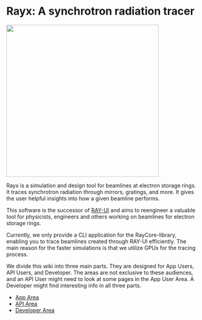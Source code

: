 # Rayx: A synchrotron radiation tracer

<img src="https://user-images.githubusercontent.com/13185253/167402648-788eee6a-2ba4-466a-8a0a-62e59663e957.png" width="400" height="400"/>

Rayx is a simulation and design tool for beamlines at electron storage rings. It traces synchrotron radiation through mirrors, gratings, and more. It gives the user helpful insights into how a given beamline performs. 

This software is the successor of [RAY-UI](https://www.helmholtz-berlin.de/forschung/oe/wi/optik-strahlrohre/arbeitsgebiete/ray_en.html) and aims to reengineer a valuable tool for physicists, engineers and others working on beamlines for electron storage rings.

Currently, we only provide a CLI application for the RayCore-library, enabling you to trace beamlines created through RAY-UI efficiently. The main reason for the faster simulations is that we utilize GPUs for the tracing process.


We divide this wiki into three main parts. They are designed for App Users, API Users, and Developer. The areas are not exclusive to these audiences, and an API User might need to look at some pages in the App User Area. A Developer might find interesting info in all three parts.

- [App Area](./AppUser/AppUser.md)
- [API Area](./APIUser/APIUser.md)
- [Developer Area](./Developer/Developer.md)
